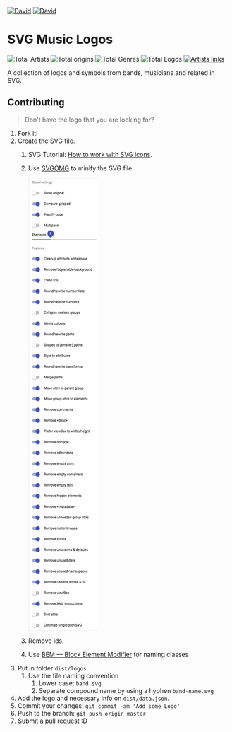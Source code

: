 [![David](https://img.shields.io/david/tiagoporto/svg-music-logos.svg?style=flat-square)](https://david-dm.org/tiagoporto/svg-music-logos)
[![David](https://img.shields.io/david/dev/tiagoporto/svg-music-logos.svg?style=flat-square)](https://david-dm.org/tiagoporto/svg-music-logos?type=dev)


# SVG Music Logos
![Total Artists](https://img.shields.io/badge/artists-174-blue.svg?style=flat-square)
![Total origins](https://img.shields.io/badge/origins-20-blue.svg?style=flat-square)
![Total Genres](https://img.shields.io/badge/genres-51-blue.svg?style=flat-square)
![Total Logos](https://img.shields.io/badge/logos-316-blue.svg?style=flat-square)
[![Artists links](https://img.shields.io/travis/tiagoporto/svg-music-logos.svg?style=flat-square&label=Artists%20links)](https://travis-ci.org/tiagoporto/svg-music-logos)

A collection of logos and symbols from bands, musicians and related in SVG.

## Contributing

> Don't have the logo that you are looking for?

1. Fork it!
1. Create the SVG file.
    1. SVG Tutorial: [How to work with SVG icons](http://fvsch.com/code/svg-icons/how-to/).
    1. Use [SVGOMG](https://jakearchibald.github.io/svgomg/) to minify the SVG file.

        <img src="dist/img/svgomg-settings.png" align="top" alt="">

    1. Remove ids.
    1. Use [BEM — Block Element Modifier](https://bem.info/) for naming classes
1. Put in folder `dist/logos`.
    1. Use the file naming convention
        1. Lower case: `band.svg`
        1. Separate compound name by using a hyphen `band-name.svg`
1. Add the logo and necessary info on `dist/data.json`.
1. Commit your changes: `git commit -am 'Add some Logo'`
1. Push to the branch: `git push origin master`
1. Submit a pull request :D